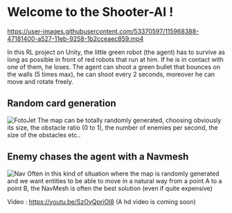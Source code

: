 # Welcome to the Shooter-AI !

https://user-images.githubusercontent.com/53370597/115968388-47181400-a527-11eb-9258-1b2cceaec859.mp4

In this RL project on Unity, the little green robot (the agent) has to survive as long as possible in front of red robots that run at him. If he is in contact with one of them, he loses. The agent can shoot a green bullet that bounces on the walls (5 times max), he can shoot every 2 seconds, moreover he can move and rotate freely.


 
## Random card generation
![FotoJet](https://user-images.githubusercontent.com/53370597/115955055-e9160d00-a4e3-11eb-8fb6-3fb8534ad366.jpg)
The map can be totally randomly generated, choosing obviously its size, the obstacle ratio (0 to 1), the number of enemies per second, the size of the obstacles etc..

## Enemy chases the agent with a Navmesh

![Nav](https://user-images.githubusercontent.com/53370597/115955179-9ee15b80-a4e4-11eb-9031-187e0668fb2b.PNG)
Often in this kind of situation where the map is randomly generated and we want entities to be able to move in a natural way from a point A to a point B, the NavMesh is often the best solution (even if quite expensive)

Video : https://youtu.be/SzOyQpriOl8 (A hd video is coming soon)


